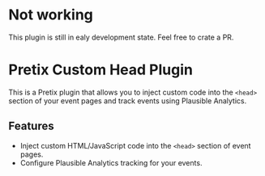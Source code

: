 # Not working
This plugin is still in ealy development state. Feel free to crate a PR.

# Pretix Custom Head Plugin

This is a Pretix plugin that allows you to inject custom code into the `<head>` section of your event pages and track events using Plausible Analytics.

## Features

- Inject custom HTML/JavaScript code into the `<head>` section of event pages.
- Configure Plausible Analytics tracking for your events.
